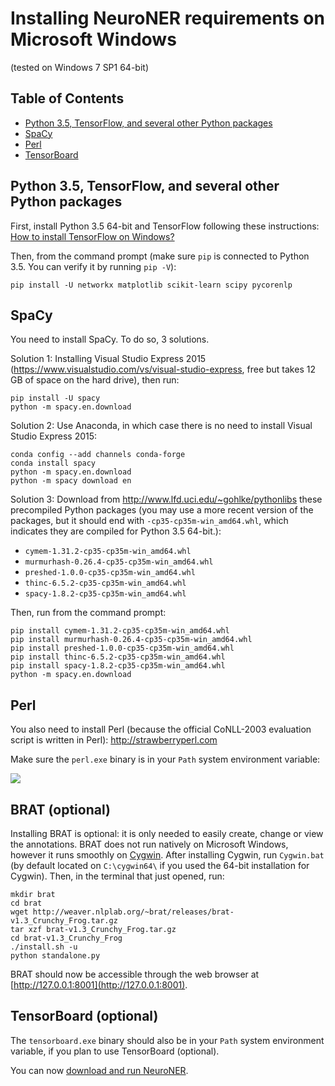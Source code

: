 # Installing NeuroNER requirements on Microsoft Windows

(tested on Windows 7 SP1 64-bit)

## Table of Contents

<!-- toc -->

- [Python 3.5, TensorFlow, and several other Python packages](#python-35-and-tensorflow)
- [SpaCy](#spacy)
- [Perl](#perl)
- [TensorBoard](#tensorboard)

<!-- tocstop -->

## Python 3.5, TensorFlow, and several other Python packages
First, install Python 3.5 64-bit and TensorFlow following these instructions: [How to install TensorFlow on Windows?](http://stackoverflow.com/a/39902815/395857)

Then, from the command prompt (make sure `pip` is connected to Python 3.5. You can verify it by running `pip -V`):

```
pip install -U networkx matplotlib scikit-learn scipy pycorenlp
```

## SpaCy
You need to install SpaCy. To do so, 3 solutions.

Solution 1: Installing Visual Studio Express 2015 (https://www.visualstudio.com/vs/visual-studio-express, free but takes 12 GB of space on the hard drive), then run:
```
pip install -U spacy
python -m spacy.en.download
```

Solution 2: Use Anaconda, in which case there is no need to install Visual Studio Express 2015:

```
conda config --add channels conda-forge
conda install spacy
python -m spacy.en.download
python -m spacy download en

```

Solution 3: Download from http://www.lfd.uci.edu/~gohlke/pythonlibs these precompiled Python packages (you may use a more recent version of the packages, but it should end with `-cp35-cp35m-win_amd64.whl`, which indicates they are compiled for Python 3.5 64-bit.):

- `cymem-1.31.2-cp35-cp35m-win_amd64.whl`
- `murmurhash-0.26.4-cp35-cp35m-win_amd64.whl`
- `preshed-1.0.0-cp35-cp35m-win_amd64.whl`
- `thinc-6.5.2-cp35-cp35m-win_amd64.whl`
- `spacy-1.8.2-cp35-cp35m-win_amd64.whl`

Then, run from the command prompt:

```
pip install cymem-1.31.2-cp35-cp35m-win_amd64.whl
pip install murmurhash-0.26.4-cp35-cp35m-win_amd64.whl
pip install preshed-1.0.0-cp35-cp35m-win_amd64.whl
pip install thinc-6.5.2-cp35-cp35m-win_amd64.whl
pip install spacy-1.8.2-cp35-cp35m-win_amd64.whl
python -m spacy.en.download
```

## Perl
You also need to install Perl (because the official CoNLL-2003 evaluation script is written in Perl): http://strawberryperl.com

Make sure the `perl.exe` binary is in your `Path` system environment variable:

![](http://neuroner.com/perl2.png "")

<!---

To add perl in your `Path` system environment variable:

![](http://neuroner.com/perl.png "")

!-->

## BRAT (optional)

Installing BRAT is optional: it is only needed to easily create, change or view the annotations. BRAT does not run natively on Microsoft Windows, however it runs smoothly on [Cygwin](https://www.cygwin.com). After installing Cygwin, run `Cygwin.bat` (by default located on `C:\cygwin64\` if you used the 64-bit installation for Cygwin). Then, in the terminal that just opened, run:

```
mkdir brat
cd brat
wget http://weaver.nlplab.org/~brat/releases/brat-v1.3_Crunchy_Frog.tar.gz
tar xzf brat-v1.3_Crunchy_Frog.tar.gz
cd brat-v1.3_Crunchy_Frog
./install.sh -u
python standalone.py
```

BRAT should now be accessible through the web browser at [http://127.0.0.1:8001](http://127.0.0.1:8001).



## TensorBoard (optional)
 The `tensorboard.exe` binary should also be in your `Path` system environment variable, if you plan to use TensorBoard (optional).

You can now [download and run NeuroNER](README.md#downloading-neuroner).